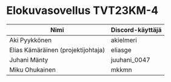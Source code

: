 # Elokuvasovellus TVT23KM-4

| Nimi                               | Discord-käyttäjä |
| ---------------------------------- | ---------------- |
| Aki Pyykkönen                      | akielmeri        |
| Elias Kämäräinen (projektijohtaja) | eliasge          |
| Juhani Mänty                       | juuhani_0047     |
| Miku Ohukainen                     | mkkmn            |

